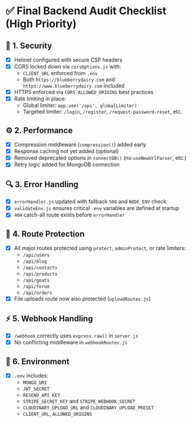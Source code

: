 # ✅ Final Backend Audit Checklist (High Priority)

## 🔐 1. Security
- [x] Helmet configured with secure CSP headers
- [x] CORS locked down via `corsOptions.js` with:
  - `CLIENT_URL` enforced from `.env`
  - Both `https://blueberrydairy.com` and `https://www.blueberrydairy.com` included
- [x] HTTPS enforced via `CORS_ALLOWED_ORIGINS` best practices
- [x] Rate limiting in place:
  - Global limiter: `app.use('/api', globalLimiter)`
  - Targeted limiter: `/login`, `/register`, `/request-password-reset`, etc.

## ⚙️ 2. Performance
- [x] Compression middleware (`compression()`) added early
- [x] Response caching not yet added (optional)
- [x] Removed deprecated options in `connectDB()` (no `useNewUrlParser`, etc.)
- [x] Retry logic added for MongoDB connection

## 🔍 3. Error Handling
- [x] `errorHandler.js` updated with fallback `500` and `NODE_ENV` check
- [x] `validateEnv.js` ensures critical `.env` variables are defined at startup
- [x] `404` catch-all route exists before `errorHandler`

## 🧪 4. Route Protection
- [x] All major routes protected using `protect`, `adminProtect`, or rate limiters:
  - `/api/users`
  - `/api/blog`
  - `/api/contacts`
  - `/api/products`
  - `/api/goats`
  - `/api/forum`
  - `/api/orders`
- [x] File uploads route now also protected (`uploadRoutes.js`)

## ⚡ 5. Webhook Handling
- [x] `/webhook` correctly uses `express.raw()` in `server.js`
- [x] No conflicting middleware in `webhookRoutes.js`

## 🧾 6. Environment
- [x] `.env` includes:
  - `MONGO_URI`
  - `JWT_SECRET`
  - `RESEND_API_KEY`
  - `STRIPE_SECRET_KEY` and `STRIPE_WEBHOOK_SECRET`
  - `CLOUDINARY_UPLOAD_URL` and `CLOUDINARY_UPLOAD_PRESET`
  - `CLIENT_URL`, `ALLOWED_ORIGINS`
